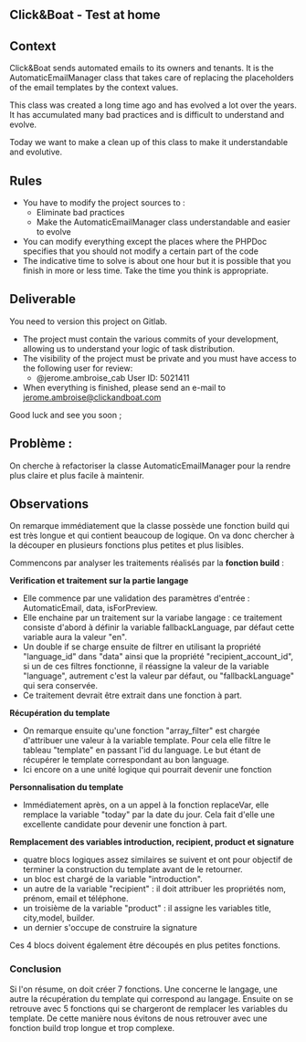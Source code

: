 ## Click&Boat - Test at home

## Context

Click&Boat sends automated emails to its owners and tenants. It is the AutomaticEmailManager class that takes care of replacing the placeholders of the email templates by the context values.

This class was created a long time ago and has evolved a lot over the years. It has accumulated many bad practices and is difficult to understand and evolve.

Today we want to make a clean up of this class to make it understandable and evolutive.

## Rules

- You have to modify the project sources to :
  - Eliminate bad practices
  - Make the AutomaticEmailManager class understandable and easier to evolve
- You can modify everything except the places where the PHPDoc specifies that you should not modify a certain part of the code
- The indicative time to solve is about one hour but it is possible that you finish in more or less time. Take the time you think is appropriate.

## Deliverable

You need to version this project on Gitlab.

- The project must contain the various commits of your development, allowing us to understand your logic of task distribution.
- The visibility of the project must be private and you must have access to the following user for review:
  - @jerome.ambroise_cab User ID: 5021411
- When everything is finished, please send an e-mail to jerome.ambroise@clickandboat.com

Good luck and see you soon ;

## Problème :

On cherche à refactoriser la classe AutomaticEmailManager pour la rendre plus claire et plus facile à maintenir.

## Observations

On remarque immédiatement que la classe possède une fonction build qui est très longue et qui contient beaucoup de logique. On va donc chercher à la découper en plusieurs fonctions plus petites et plus lisibles.

Commencons par analyser les traitements réalisés par la **fonction build** :

**Verification et traitement sur la partie langage**

- Elle commence par une validation des paramètres d'entrée : AutomaticEmail, data, isForPreview.
- Elle enchaine par un traitement sur la variabe langage : ce traitement consiste d'abord à définir la variable fallbackLanguage, par défaut cette variable aura la valeur "en".
- Un double if se charge ensuite de filtrer en utilisant la propriété "language_id" dans "data" ainsi que la propriété "recipient_account_id", si un de ces filtres fonctionne, il réassigne la valeur de la variable "language", autrement c'est la valeur par défaut, ou "fallbackLanguage" qui sera conservée.
- Ce traitement devrait être extrait dans une fonction à part.

**Récupération du template**

- On remarque ensuite qu'une fonction "array_filter" est chargée d'attribuer une valeur à la variable template. Pour cela elle filtre le tableau "template" en passant l'id du language. Le but étant de récupérer le template correspondant au bon language.
- Ici encore on a une unité logique qui pourrait devenir une fonction

**Personnalisation du template**

- Immédiatement après, on a un appel à la fonction replaceVar, elle remplace la variable "today" par la date du jour. Cela fait d'elle une excellente candidate pour devenir une fonction à part.

**Remplacement des variables introduction, recipient, product et signature**

- quatre blocs logiques assez similaires se suivent et ont pour objectif de terminer la construction du template avant de le retourner.
- un bloc est chargé de la variable "introduction".
- un autre de la variable "recipient" : il doit attribuer les propriétés nom, prénom, email et téléphone.
- un troisième de la variable "product" : il assigne les variables title, city,model, builder.
- un dernier s'occupe de construire la signature

Ces 4 blocs doivent également être découpés en plus petites fonctions.

### Conclusion

Si l'on résume, on doit créer 7 fonctions. Une concerne le langage, une autre la récupération du template qui correspond au langage.
Ensuite on se retrouve avec 5 fonctions qui se chargeront de remplacer les variables du template. De cette manière nous évitons de nous retrouver avec une fonction build trop longue et trop complexe.
